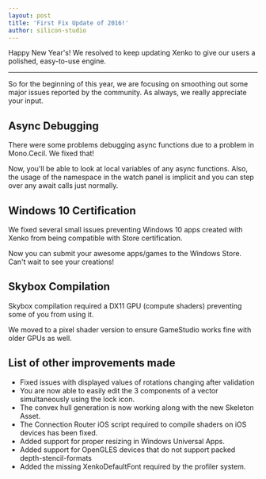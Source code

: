 ```yaml
---
layout: post
title: 'First Fix Update of 2016!'
author: silicon-studio
---
```


Happy New Year's! We resolved to keep updating Xenko to give our users a polished, easy-to-use engine.

---

So for the beginning of this year, we are focusing on smoothing out some major issues reported by the community. As always, we really appreciate your input.
 
## Async Debugging

There were some problems debugging async functions due to a problem in Mono.Cecil. We fixed that!

Now, you'll be able to look at local variables of any async functions. Also, the usage of the namespace in the watch panel is implicit and you can step over any await calls just normally.

## Windows 10 Certification

We fixed several small issues preventing Windows 10 apps created with Xenko from being compatible with Store certification.

Now you can submit your awesome apps/games to the Windows Store. Can't wait to see your creations!

## Skybox Compilation

Skybox compilation required a DX11 GPU (compute shaders) preventing some of you from using it.

We moved to a pixel shader version to ensure GameStudio works fine with older GPUs as well.
 
## List of other improvements made
- Fixed issues with displayed values of rotations changing after validation
- You are now able to easily edit the 3 components of a vector simultaneously using the lock icon. 
- The convex hull generation is now working along with the new Skeleton Asset.
- The Connection Router iOS script required to compile shaders on iOS devices has been fixed.
- Added support for proper resizing in Windows Universal Apps.
- Added support for OpenGLES devices that do not support packed depth-stencil-formats
- Added the missing XenkoDefaultFont required by the profiler system.
